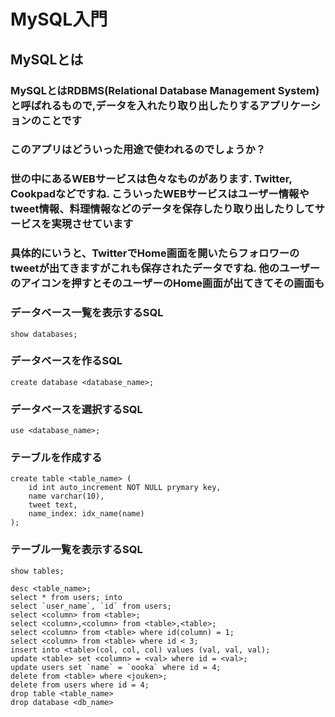 # MySQL入門

## MySQLとは

### MySQLとはRDBMS(Relational Database Management System)と呼ばれるもので,データを入れたり取り出したりするアプリケーションのことです

### このアプリはどういった用途で使われるのでしょうか？

### 世の中にあるWEBサービスは色々なものがあります. Twitter, Cookpadなどですね. こういったWEBサービスはユーザー情報やtweet情報、料理情報などのデータを保存したり取り出したりしてサービスを実現させています

### 具体的にいうと、TwitterでHome画面を開いたらフォロワーのtweetが出てきますがこれも保存されたデータですね. 他のユーザーのアイコンを押すとそのユーザーのHome画面が出てきてその画面も


### データベース一覧を表示するSQL
```
show databases;
```

### データベースを作るSQL
```
create database <database_name>;
```

### データベースを選択するSQL
```
use <database_name>;
```

### テーブルを作成する
```
create table <table_name> (
	id int auto_increment NOT NULL prymary key,
	name varchar(10),
	tweet text,
	name_index: idx_name(name)
);
```

### テーブル一覧を表示するSQL
```
show tables;
```

```
desc <table_name>;
select * from users; into
select `user_name`, `id` from users;
select <column> from <table>;
select <column>,<column> from <table>,<table>;
select <column> from <table> where id(column) = 1;
select <column> from <table> where id < 3;
insert into <table>(col, col, col) values (val, val, val);
update <table> set <column> = <val> where id = <val>;
update users set `name` = `oooka` where id = 4;
delete from <table> where <jouken>;
delete from users where id = 4;
drop table <table_name>
drop database <db_name>
```
